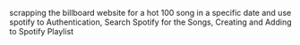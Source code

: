 scrapping the billboard website for a hot 100 song in a specific date and use spotify to Authentication, Search Spotify for the Songs, Creating and Adding to Spotify Playlist
